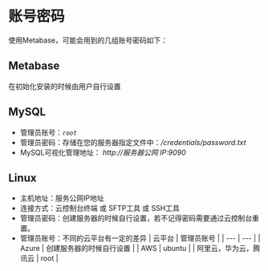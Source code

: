 # 账号密码

使用Metabase，可能会用到的几组账号密码如下：

## Metabase

在初始化安装的时候由用户自行设置

## MySQL

* 管理员账号：*`root`*
* 管理员密码：存储在您的服务器指定文件中：*/credentials/password.txt*
* MySQL可视化管理地址： *http://服务器公网 IP:9090*

## Linux

* 主机地址：服务公网IP地址
* 连接方式：云控制台终端 或 SFTP工具 或 SSH工具
* 管理员密码：创建服务器的时候自行设置，若不记得密码需要通过云控制台重置。
* 管理员账号：不同的云平台有一定的差异
   |  云平台   |  管理员账号   |
   | --- | --- |
   |  Azure   |  创建服务器的时候自行设置   |
   |  AWS   |  ubuntu   |
   |  阿里云，华为云，腾讯云   |  root   |